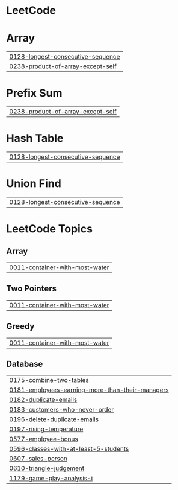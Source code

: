 # LeetCode


# Array
|  |
| ------- |
| [0128-longest-consecutive-sequence](https://github.com/mollani0704/LeetCode/tree/master/0128-longest-consecutive-sequence) |
| [0238-product-of-array-except-self](https://github.com/mollani0704/LeetCode/tree/master/0238-product-of-array-except-self) |
# Prefix Sum
|  |
| ------- |
| [0238-product-of-array-except-self](https://github.com/mollani0704/LeetCode/tree/master/0238-product-of-array-except-self) |
# Hash Table
|  |
| ------- |
| [0128-longest-consecutive-sequence](https://github.com/mollani0704/LeetCode/tree/master/0128-longest-consecutive-sequence) |
# Union Find
|  |
| ------- |
| [0128-longest-consecutive-sequence](https://github.com/mollani0704/LeetCode/tree/master/0128-longest-consecutive-sequence) |
<!---LeetCode Topics Start-->
# LeetCode Topics
## Array
|  |
| ------- |
| [0011-container-with-most-water](https://github.com/mollani0704/LeetCode/tree/master/0011-container-with-most-water) |
## Two Pointers
|  |
| ------- |
| [0011-container-with-most-water](https://github.com/mollani0704/LeetCode/tree/master/0011-container-with-most-water) |
## Greedy
|  |
| ------- |
| [0011-container-with-most-water](https://github.com/mollani0704/LeetCode/tree/master/0011-container-with-most-water) |
## Database
|  |
| ------- |
| [0175-combine-two-tables](https://github.com/mollani0704/LeetCode/tree/master/0175-combine-two-tables) |
| [0181-employees-earning-more-than-their-managers](https://github.com/mollani0704/LeetCode/tree/master/0181-employees-earning-more-than-their-managers) |
| [0182-duplicate-emails](https://github.com/mollani0704/LeetCode/tree/master/0182-duplicate-emails) |
| [0183-customers-who-never-order](https://github.com/mollani0704/LeetCode/tree/master/0183-customers-who-never-order) |
| [0196-delete-duplicate-emails](https://github.com/mollani0704/LeetCode/tree/master/0196-delete-duplicate-emails) |
| [0197-rising-temperature](https://github.com/mollani0704/LeetCode/tree/master/0197-rising-temperature) |
| [0577-employee-bonus](https://github.com/mollani0704/LeetCode/tree/master/0577-employee-bonus) |
| [0596-classes-with-at-least-5-students](https://github.com/mollani0704/LeetCode/tree/master/0596-classes-with-at-least-5-students) |
| [0607-sales-person](https://github.com/mollani0704/LeetCode/tree/master/0607-sales-person) |
| [0610-triangle-judgement](https://github.com/mollani0704/LeetCode/tree/master/0610-triangle-judgement) |
| [1179-game-play-analysis-i](https://github.com/mollani0704/LeetCode/tree/master/1179-game-play-analysis-i) |
<!---LeetCode Topics End-->